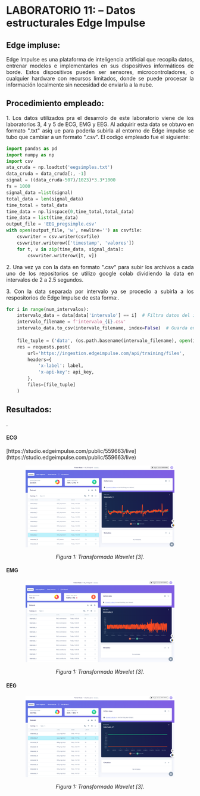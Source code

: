 # **LABORATORIO 11: – Datos estructurales Edge Impulse**
## **Edge impluse:**
<p align="justify">Edge Impulse es una plataforma de inteligencia artificial que recopila datos, entrenar modelos e implementarlos en sus dispositivos informáticos de borde. Estos dispositivos pueden ser sensores, microcontroladores, o cualquier hardware con recursos limitados, donde se puede procesar la información localmente sin necesidad de enviarla a la nube. </p>

## **Procedimiento empleado:**
<p align="justify"> 1. Los datos utilizados pra el desarrolo de este laboratorio viene de los laboratorios 3, 4 y 5 de ECG, EMG y EEG. Al adquirir esta data se obtuvo en formato ".txt" asiq ue para poderla subirla al entorno de Edge impulse se tubo que cambiar a un formato ".csv". El codigo empleado fue el siguiente:</p>

```python
import pandas as pd
import numpy as np
import csv
ata_cruda = np.loadtxt('eegsimples.txt')
data_cruda = data_cruda[:, -1]
signal = ((data_cruda-507)/1023)*3.3*1000
fs = 1000
signal_data =list(signal)
total_data = len(signal_data)
time_total = total_data
time_data = np.linspace(0,time_total,total_data)
time_data = list(time_data)
output_file = 'EEG_pregsimple.csv'
with open(output_file, 'w', newline='') as csvfile:
    csvwriter = csv.writer(csvfile)
    csvwriter.writerow(['timestamp', 'valores'])
    for t, v in zip(time_data, signal_data):
        csvwriter.writerow([t, v])
```

<p align="justify"> 2. Una vez ya con la data en formato ".csv" para subir los archivos a cada uno de los repositorios se utilizo google colab dividiendo la data en intervalos de 2 a 2.5 segundos.</p>
<p align="justify"> 3. Con la data separada por intervalo ya se procedio a subirla a los respositorios de Edge Impulse de esta forma:.</p>

```python
for i in range(num_intervalos):
    intervalo_data = data[data['intervalo'] == i]  # Filtra datos del intervalo actual
    intervalo_filename = f'intervalo_{i}.csv'
    intervalo_data.to_csv(intervalo_filename, index=False)  # Guarda en un archivo CSV
    
    file_tuple = ('data', (os.path.basename(intervalo_filename), open(intervalo_filename, 'rb'), 'application/csv'))
    res = requests.post(
        url='https://ingestion.edgeimpulse.com/api/training/files',
        headers={
            'x-label': label,
            'x-api-key': api_key,
        },
        files=[file_tuple]
    )
```

## **Resultados:**
<p align="justify"> .‌ </p>

#### **ECG**
<p align="justify">  </p>
[https://studio.edgeimpulse.com/public/559663/live](https://studio.edgeimpulse.com/public/559663/live)  
<p align="center"><img src="Anexos/S1.png" width="400"></p>
<p align="center"><i>Figura 1: Transformada Wavelet [3].</i></p>

#### **EMG**
<p align="justify">  </p>

<p align="center"><img src="Anexos/S2.png" width="400"></p>
<p align="center"><i>Figura 1: Transformada Wavelet [3].</i></p>

#### **EEG**
<p align="justify">  </p>

<p align="center"><img src="Anexos/S3.png" width="400"></p>
<p align="center"><i>Figura 1: Transformada Wavelet [3].</i></p>


